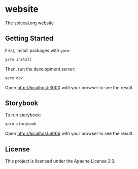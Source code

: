 # website

The spiceai.org website

## Getting Started

First, install packages with `yarn`:

```bash
yarn install
```

Then, run the development server:

```bash
yarn dev
```

Open [http://localhost:3000](http://localhost:3000) with your browser to see the result.

## Storybook

To run storybook:

```bash
yarn storybook
```

Open [http://localhost:6006](http://localhost:6006) with your browser to see the result.

## License

This project is licensed under the Apache License 2.0.
